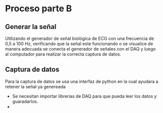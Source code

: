 # Proceso parte B
## Generar la señal 
Utilizando el generador de señal biológica de ECG con una frecuencia de 0,5 a 100 Hz, verificando que la señal este funcionando o se visualice de manera adecuada se conecta el generador de señales con el DAQ y luego al computador para realizar la correcta captura de datos.
## Captura de datos 
Para la captura de datos se usa una interfaz de python en la cual ayudara a retener la señal ya genereada
* Se necesitan importar librerias de DAQ para que pueda leer los datos y guaradarlos. 
* 
